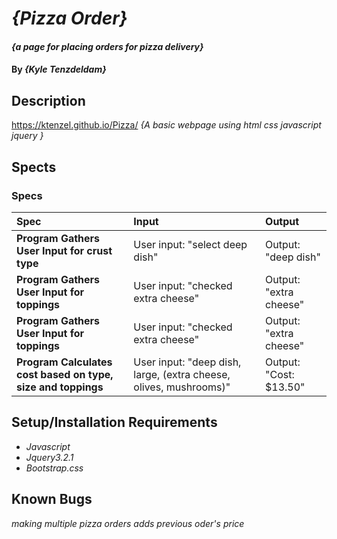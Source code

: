 # _{Pizza Order}_

#### _{a page for placing orders for pizza delivery}_

#### By _**{Kyle Tenzdeldam}**_

## Description
https://ktenzel.github.io/Pizza/
_{A basic webpage using html css javascript jquery }_


## Spects
### Specs
| Spec | Input | Output |
| :-------------     | :------------- | :------------- |
| **Program Gathers User Input for crust type** | User input: "select deep dish" | Output: "deep dish" |
| **Program Gathers User Input for toppings** | User input: "checked extra cheese" | Output: "extra cheese" |
| **Program Gathers User Input for toppings** | User input: "checked extra cheese" | Output: "extra cheese" |
| **Program Calculates cost based on type, size and toppings** | User input: "deep dish, large, (extra cheese, olives, mushrooms)" | Output: "Cost: $13.50" |

## Setup/Installation Requirements

* _Javascript_
* _Jquery3.2.1_
* _Bootstrap.css_

## Known Bugs

_making multiple pizza orders adds previous oder's price_
